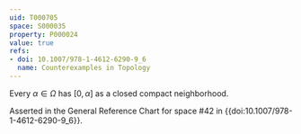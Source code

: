 ```yaml
---
uid: T000705
space: S000035
property: P000024
value: true
refs:
- doi: 10.1007/978-1-4612-6290-9_6
  name: Counterexamples in Topology
---
```


Every $\alpha\in\Omega$ has $[0,\alpha]$ as a closed compact neighborhood.

Asserted in the General Reference Chart for space #42 in
{{doi:10.1007/978-1-4612-6290-9_6}}.
